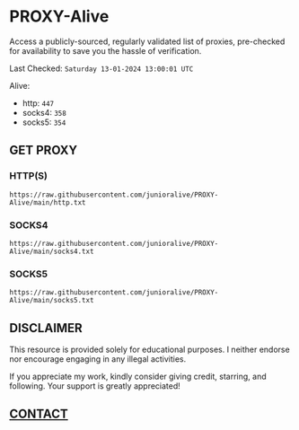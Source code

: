 # PROXY-Alive

Access a publicly-sourced, regularly validated list of proxies, pre-checked for availability to save you the hassle of verification.

Last Checked: `Saturday 13-01-2024 13:00:01 UTC`

Alive:
- http: `447`
- socks4: `358`
- socks5: `354`

## GET PROXY

### HTTP(S)

```https://raw.githubusercontent.com/junioralive/PROXY-Alive/main/http.txt```

### SOCKS4

```https://raw.githubusercontent.com/junioralive/PROXY-Alive/main/socks4.txt```

### SOCKS5

```https://raw.githubusercontent.com/junioralive/PROXY-Alive/main/socks5.txt```

## DISCLAIMER

This resource is provided solely for educational purposes. I neither endorse nor encourage engaging in any illegal activities.

If you appreciate my work, kindly consider giving credit, starring, and following. Your support is greatly appreciated! 

## [CONTACT](https://t.me/TheJuniorAlive)
